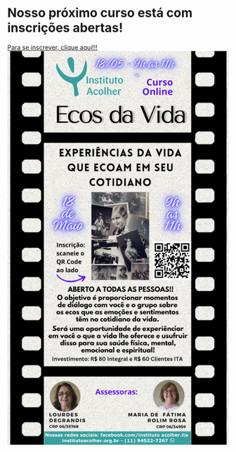 # Nosso próximo curso está com inscrições abertas! 


[Para se inscrever, clique aqui!!!](https://forms.gle/657otZKb2hUVURgeA)
![](/img/curso-2024-05-18.png)

